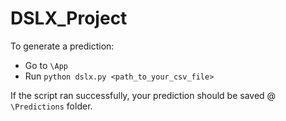 # DSLX_Project

To generate a prediction:

* Go to `\App`
* Run `python dslx.py <path_to_your_csv_file>`

If the script ran successfully, your prediction should be saved @ `\Predictions` folder.

